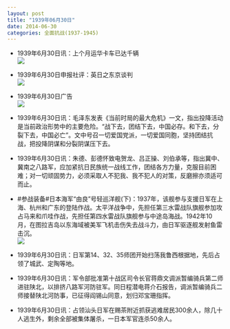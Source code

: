 ```yaml
---
layout: post
title: "1939年06月30日"
date: 2014-06-30
categories: 全面抗战(1937-1945)
---
```


<meta name="referrer" content="no-referrer" />

- 1939年6月30日讯：上个月运华卡车已达千辆 <br/><img src="https://ww4.sinaimg.cn/large/aca367d8jw1ehwg4dk98rj207805zwf3.jpg" />

- 1939年6月30日申报社评：英日之东京谈判 <br/><img src="https://ww4.sinaimg.cn/large/aca367d8jw1ehwee8srmcj20u30yyqsb.jpg" />

- 1939年6月30日广告 <br/><img src="https://ww1.sinaimg.cn/large/aca367d8jw1ehw60cvcxfj20kb0gq0ya.jpg" />

- 1939年6月30日讯：毛泽东发表《当前时局的最大危机》一文，指出投降活动是当前政治形势中的主要危险。“战下去，团结下去，中国必存。和下去，分裂下去，中国必亡”。文中号召一切爱国党派，一切爱国同胞，坚持团结抗战，把投降阴谋和分裂阴谋压下去。 

- 1939年6月30日讯：朱德、彭德怀致电贺龙、吕正操、刘伯承等，指出冀中、冀南之八路军，应加紧抗日民族统一战线工作，团结各方力量，克服目前困难；对一切顽固势力，必须采取人不犯我、我不犯人的对策，反磨擦亦须适可而止。 

- #参战装备#日本海军“由良”号轻巡洋舰(下)：1937年，该舰参与支援日军在上海、杭州和广东的登陆作战。太平洋战争中，先担任第三水雷战队旗舰参加攻占马来和爪哇作战，先担任第四水雷战队旗舰参与中途岛海战。1942年10月，在图拉吉岛以东海域被美军飞机击伤失去战斗力，由日军驱逐舰发射鱼雷击沉。 <br/><img src="https://ww3.sinaimg.cn/large/aca367d8jw1ehvwrrkhd5j20kk0ecjtc.jpg" />

- 1939年6月30日讯：日军第14、32、35师团开始扫荡我鲁西根据地，先后占领了城武、定陶等地。 

- 1939年6月30日讯：军令部批准第十战区司令长官蒋鼎文调派暂编骑兵第二师进驻陕北，以排挤八路军河防驻军。同日程潜电蒋介石报告，调派暂编骑兵二师接替陕北河防事，已征得阎锡山同意，划归邓宝珊指挥。 

- 1939年6月30日讯：占领汕头日军在赐茶附近抓获逃难居民300余人，除几十人逃生外，剩余全部被集体屠杀，一日本军官连杀50余人。 

